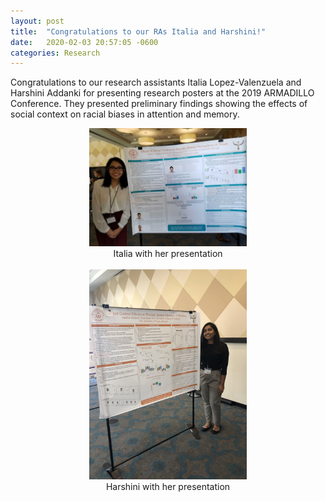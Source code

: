 ```yaml
---
layout: post
title:  "Congratulations to our RAs Italia and Harshini!"
date:   2020-02-03 20:57:05 -0600
categories: Research
---
```


Congratulations to our research assistants Italia Lopez-Valenzuela and Harshini Addanki for presenting research posters at the 2019 ARMADILLO Conference. They presented preliminary findings showing the effects of social context on racial biases in attention and memory.

<center><img src="/assets/conferencepics/ARMADILLO/Italia_Armadillo_2019.jpg" style="width: 50%; height: 50%"></center>
<center> Italia with her presentation </center>
<br>
<center><img src="/assets/conferencepics/ARMADILLO/Harshini_Armadillo_2019.jpg" style="width: 50%; height: 50%"></center>
<center> Harshini with her presentation </center>
<br>
